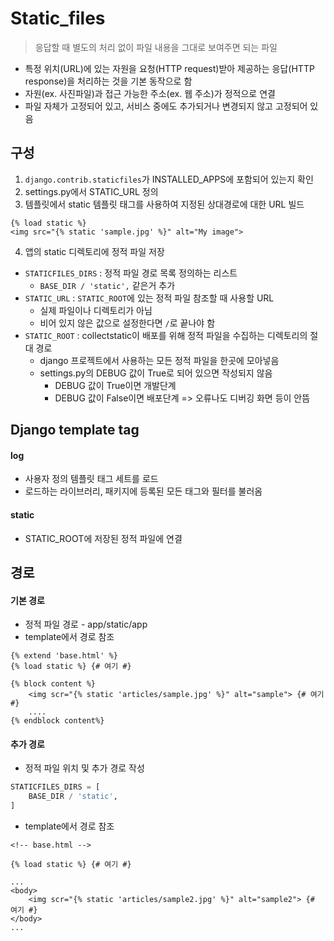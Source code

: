 # Static_files

> 응답할 때 별도의 처리 없이 파일 내용을 그대로 보여주면 되는 파일

- 특정 위치(URL)에 있는 자원을 요청(HTTP request)받아 제공하는 응답(HTTP response)을 처리하는 것을 기본 동작으로 함
- 자원(ex. 사진파일)과 접근 가능한 주소(ex. 웹 주소)가 정적으로 연결
- 파일 자체가 고정되어 있고, 서비스 중에도 추가되거나 변경되지 않고 고정되어 있음



## 구성

1. `django.contrib.staticfiles`가 INSTALLED_APPS에 포함되어 있는지 확인
2. settings.py에서 STATIC_URL 정의
3. 템플릿에서 static 템플릿 태그를 사용하여 지정된 상대경로에 대한 URL 빌드

```django
{% load static %}
<img src="{% static 'sample.jpg' %}" alt="My image">
```

4. 앱의 static 디렉토리에 정적 파일 저장



- `STATICFILES_DIRS` :  정적 파일 경로 목록 정의하는 리스트
  -  `BASE_DIR / 'static',` 같은거 추가
- `STATIC_URL` : `STATIC_ROOT`에 있는 정적 파일 참조할 때 사용할 URL
  - 실제 파일이나 디렉토리가 아님
  - 비어 있지 않은 값으로 설정한다면 `/`로 끝나야 함
- `STATIC_ROOT` : collectstatic이 배포를 위해 정적 파일을 수집하는 디렉토리의 절대 경로
  - django 프로젝트에서 사용하는 모든 정적 파일을 한곳에 모아넣음
  - settings.py의 DEBUG 값이 True로 되어 있으면 작성되지 않음
    - DEBUG 값이 True이면 개발단계
    - DEBUG 값이 False이면 배포단계 => 오류나도 디버깅 화면 등이 안뜸



## Django template tag

#### log
  - 사용자 정의 템플릿 태그 세트를 로드
  - 로드하는 라이브러리, 패키지에 등록된 모든 태그와 필터를 불러옴
#### static
  - STATIC_ROOT에 저장된 정적 파일에 연결



## 경로

#### 기본 경로

- 정적 파일 경로 - app/static/app
- template에서 경로 참조

```django
{% extend 'base.html' %}
{% load static %} {# 여기 #}

{% block content %}
	<img scr="{% static 'articles/sample.jpg' %}" alt="sample"> {# 여기 #}
	....
{% endblock content%}
```



#### 추가 경로

- 정적 파일 위치 및 추가 경로 작성

```python
STATICFILES_DIRS = [
    BASE_DIR / 'static',
]
```

- template에서 경로 참조

```django
<!-- base.html -->

{% load static %} {# 여기 #}
   
...
<body>
    <img scr="{% static 'articles/sample2.jpg' %}" alt="sample2"> {# 여기 #}
</body>
...
```
